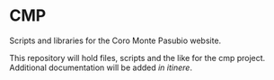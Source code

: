 # CMP
Scripts and libraries for the Coro Monte Pasubio website.

This repository will hold files, scripts and the like for the cmp project.
Additional documentation will be added *in itinere*.
